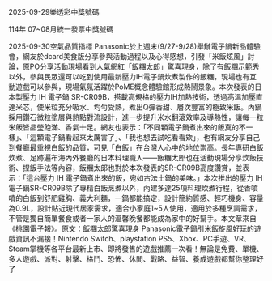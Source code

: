 
2025-09-29樂透彩中獎號碼

                                
114年 07~08月統一發票中獎號碼
                             
2025-09-30空氣品質指標
                              Panasonic於上週末(9/27-9/28)舉辦電子鍋新品體驗會，網友於dcard美食版分享參與活動過程以及心得感想，引發「米飯炫風」討論，原PO分享活動現場看到人氣網紅「飯糰太郎」驚喜現身，除了有飯糰示範秀以外，參與民眾還可以吃到使用最新壓力IH電子鍋炊煮製作的飯糰，現場也有互動遊戲可以參與，現場氣氛活躍於PoME概念體驗館形成熱鬧景象。本次發表的日本製壓力 IH 電子鍋 SR-CR09B，搭載高規格的壓力IH加熱技術，透過高溫加壓直達米芯，使米粒充分吸水、均勻受熱，煮出Q彈香甜、層次豐富的極致米飯。內鍋採用鑽石微粒塗層與熱點對流設計，進一步提升米水翻滾效率及導熱性，讓每一粒米飯皆晶瑩飽滿、香氣十足。網友也表示：「不同顆電子鍋煮出來的飯真的不一樣」、「這顆電子鍋看起來太厲害了」、「我也想去試吃看看欸」，也有網友分享自己到餐廳最重視白飯的品質，可見「白飯」在台灣人心中的地位崇高。長年專研白飯炊煮、足跡遍布海內外餐廳的日本料理職人——飯糰太郎也在活動現場分享炊飯技術、捏飯手法等內容，飯糰太郎也對於本次發表的SR-CR09B高度讚賞，並表示：「這台壓力 IH 電子鍋煮出來的飯，宛如古法土鍋的美味。」本次推出的壓力 IH 電子鍋SR-CR09B除了專精白飯烹煮以外，內建多達25項料理炊煮行程，從香噴噴的白飯到舒肥雞胸、義大利麵，一鍋都能搞定，設計簡約質感、輕巧機身、容量為0.9L，設計貼近現代居家需求，適合小家庭1~5人使用，適用於多種烹調需求，不管是獨自簡單餐食或者一家人的溫馨晚餐都能成為家中的好幫手。本文章來自《桃園電子報》。原文：飯糰太郎驚喜現身 Panasonic電子鍋引米飯旋風好玩的遊戲資訊不漏接！Nintendo Switch、playstation PS5、Xbox、PC手遊、VR、Steam掌機等各平台最新上市、即將發售的遊戲推薦一次看！無論是免費、單機、多人遊戲、派對、射擊、格鬥、恐怖、休閒、戰略、益智、養成遊戲都幫你整理好了